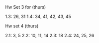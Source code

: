 Hw Set 3 for (thurs)

1.3: 26, 31
1.4: 34, 41, 42, 43, 45

Hw set 4 (thurs)

2.1: 3, 5
2.2: 10, 11, 14
2.3: 18
2.4: 24, 25, 26

